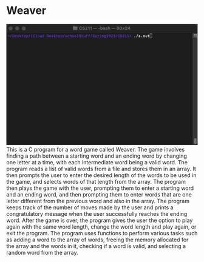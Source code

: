 # Weaver
<img src="https://github.com/juebenjamin/Weaver/blob/main/static/Weaver.gif">
This is a C program for a word game called Weaver. The game involves finding a path between a starting word and an ending word by changing one letter at a time, with each intermediate word being a valid word. The program reads a list of valid words from a file and stores them in an array. It then prompts the user to enter the desired length of the words to be used in the game, and selects words of that length from the array. The program then plays the game with the user, prompting them to enter a starting word and an ending word, and then prompting them to enter words that are one letter different from the previous word and also in the array. The program keeps track of the number of moves made by the user and prints a congratulatory message when the user successfully reaches the ending word. After the game is over, the program gives the user the option to play again with the same word length, change the word length and play again, or exit the program. The program uses functions to perform various tasks such as adding a word to the array of words, freeing the memory allocated for the array and the words in it, checking if a word is valid, and selecting a random word from the array.
